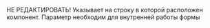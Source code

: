 НЕ РЕДАКТИРОВАТЬ! Указывает на строку в которой расположен компонент.
Параметр необходим для внутренней работы формы